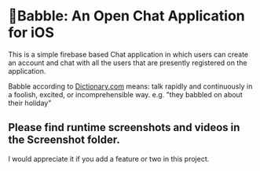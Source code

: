#  💬Babble: An Open Chat Application for iOS

This is a simple firebase based Chat application in which users can create an account and chat with all the users that are presently registered on the application.

Babble according to [Dictionary.com](http://www.dictionary.com) means:
talk rapidly and continuously in a foolish, excited, or incomprehensible way.
e.g. "they babbled on about their holiday"


## Please find runtime screenshots and videos in the Screenshot folder.
I would appreciate it if you add a feature or two in this project.
